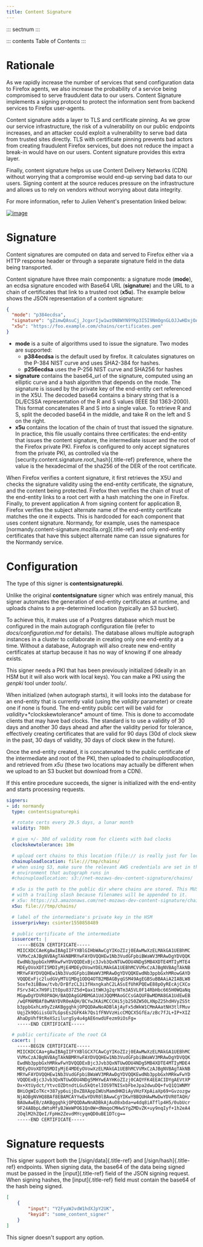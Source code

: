 ```yaml
---
title: Content Signature
---
```


::: sectnum
:::

::: contents
Table of Contents
:::

# Rationale

As we rapidly increase the number of services that send configuration
data to Firefox agents, we also increase the probability of a service
being compromised to serve fraudulent data to our users. Content
Signature implements a signing protocol to protect the information sent
from backend services to Firefox user-agents.

Content signature adds a layer to TLS and certificate pinning. As we
grow our service infrastructure, the risk of a vulnerability on our
public endpoints increases, and an attacker could exploit a
vulnerability to serve bad data from trusted sites directly. TLS with
certificate pinning prevents bad actors from creating fraudulent Firefox
services, but does not reduce the impact a break-in would have on our
users. Content signature provides this extra layer.

Finally, content signature helps us use Content Delivery Networks (CDN)
without worrying that a compromise would end-up serving bad data to our
users. Signing content at the source reduces pressure on the
infrastructure and allows us to rely on vendors without worrying about
data integrity.

For more information, refer to Julien Vehent\'s presentation linked
below:

[![image](https://img.youtube.com/vi/b2kPo8YdLTw/0.jpg)](https://www.youtube.com/watch?v=b2kPo8YdLTw)

# Signature

Content signatures are computed on data and served to Firefox either via
a HTTP response header or through a separate signature field in the data
being transported.

Content signature have three main components: a signature mode
(**mode**), an ecdsa signature encoded with Base64 URL (**signature**)
and the URL to a chain of certificates that link to a trusted root
(**x5u**). The example below shows the JSON representation of a content
signature:

``` json
{
  "mode": "p384ecdsa",
  "signature": "gZimwQAsuCj_JcgxrIjw1wzON8WYN9YKp3I5I9NmOgnGLOJJwHDxjOA2QEnzN7bXBGWFgn8HJ7fGRYxBy1SHiDMiF8VX7V49KkanO9MO-RRN1AyC9xmghuEcF4ndhQaI",
  "x5u": "https://foo.example.com/chains/certificates.pem"
}
```

-   **mode** is a suite of algorithms used to issue the signature. Two
    modes are supported:
    -   **p384ecdsa** is the default used by firefox. It calculates
        signatures on the P-384 NIST curve and uses SHA2-384 for hashes.
    -   **p256ecdsa** uses the P-256 NIST curve and SHA256 for hashes
-   **signature** contains the base64_url of the signature, computed
    using an elliptic curve and a hash algorithm that depends on the
    mode. The signature is issued by the private key of the end-entity
    cert referenced in the X5U. The decoded base64 contains a binary
    string that is a DL/ECSSA representation of the R and S values (IEEE
    Std 1363-2000). This format concatenates R and S into a single
    value. To retrieve R and S, split the decoded base64 in the middle,
    and take R on the left and S on the right.
-   **x5u** contains the location of the chain of trust that issued the
    signature. In practice, this file usually contains three
    certificates: the end-entity that issues the content signature, the
    intermediate issuer and the root of the Firefox private PKI. Firefox
    is configured to only accept signatures from the private PKI, as
    controlled via the
    [security.content.signature.root_hash]{.title-ref} preference, where
    the value is the hexadecimal of the sha256 of the DER of the root
    certificate.

When Firefox verifies a content signature, it first retrieves the X5U
and checks the signature validity using the end-entity certificate, the
signature, and the content being protected. Firefox then verifies the
chain of trust of the end-entity links to a root cert with a hash
matching the one in Firefox. Finally, to prevent application A from
signing content for application B, Firefox verifies the subject
alternate name of the end-entity certificate matches the one it expects.
This is hardcoded for each component that uses content signature.
Normandy, for example, uses the namespace
[normandy.content-signature.mozilla.org]{.title-ref} and only end-entity
certificates that have this subject alternate name can issue signatures
for the Normandy service.

# Configuration

The type of this signer is **contentsignaturepki**.

Unlike the original **contentsignature** signer which was entirely
manual, this signer automates the generation of end-entity certificates
at runtime, and uploads chains to a pre-determined location (typically
an S3 bucket).

To achieve this, it makes use of a Postgres database which must be
configured in the main autograph configuration file (refer to
*docs/configuration.md* for details). The database allows multiple
autograph instances in a cluster to collaborate in creating only one
end-entity at a time. Without a database, Autograph will also create new
end-entity certificates at startup because it has no way of knowing if
one already exists.

This signer needs a PKI that has been previously initialized (ideally in
an HSM but it will also work with local keys). You can make a PKI using
the *genpki* tool under *tools/*.

When initialized (when autograph starts), it will looks into the
database for an end-entity that is currently valid (using the *validity*
parameter) or create one if none is found. The end-entity public cert
will be valid for *validity*+\*clockskewtolerance\* amount of time. This
is done to accomodate clients that may have bad clocks. The standard is
to use a validity of 30 days and another 30 days ahead and after the
validity period for tolerance, effectively creating certificates that
are valid for 90 days (30d of clock skew in the past, 30 days of
validity, 30 days of clock skew in the future).

Once the end-entity created, it is concatenated to the public
certificate of the intermediate and root of the PKI, then uploaded to
*chainuploadlocation*, and retrieved from *x5u* (these two locations may
actually be different when we upload to an S3 bucket but download from a
CDN).

If this entire procedure succeeds, the signer is initialized with the
end-entity and starts processing requests.

``` yaml
signers:
- id: normandy
  type: contentsignaturepki

  # rotate certs every 29.5 days, a lunar month
  validity: 708h

  # give +/- 30d of validity room for clients with bad clocks
  clockskewtolerance: 10m

  # upload cert chains to this location (file:// is really just for local dev)
  chainuploadlocation: file:///tmp/chains/
  # when using S3, make sure the relevant AWS credentials are set in the
  # environment that autograph runs in
  #chainuploadlocation: s3://net-mozaws-dev-content-signature/chains/

  # x5u is the path to the public dir where chains are stored. This MUST end
  # with a trailing slash because filenames will be appended to it.
  # x5u: https://s3.amazonaws.com/net-mozaws-dev-content-signature/chains/
  x5u: file:///tmp/chains/

  # label of the intermediate's private key in the HSM
  issuerprivkey: csinter1550858489

  # public certificate of the intermediate
  issuercert: |
    -----BEGIN CERTIFICATE-----
    MIICXDCCAeKgAwIBAgIIFYXBlGIHbWAwCgYIKoZIzj0EAwMwXzELMAkGA1UEBhMC
    VVMxCzAJBgNVBAgTAkNBMRYwFAYDVQQHEw1Nb3VudGFpbiBWaWV3MRAwDgYDVQQK
    EwdNb3ppbGxhMRkwFwYDVQQDExBjc3Jvb3QxNTUwODU4NDg5MB4XDTE4MTIyMTE4
    MDEyOVoXDTI5MDIyMjE4MDEyOVowYDELMAkGA1UEBhMCVVMxCzAJBgNVBAgTAkNB
    MRYwFAYDVQQHEw1Nb3VudGFpbiBWaWV3MRAwDgYDVQQKEwdNb3ppbGxhMRowGAYD
    VQQDExFjc2ludGVyMTU1MDg1ODQ4OTB2MBAGByqGSM49AgEGBSuBBAAiA2IABLW8
    5oxfe3iBBaw/tvb/DrBfzCL3i3fHxngkahC2LASsEfUhKPQEwE88pOyREcAjCXCo
    FSrv34Cx7H9FiItOpu837Z5d+Qax1tWHJg2qrNTm3A5VL0F14RbHbc665H0WQaNq
    MGgwDgYDVR0PAQH/BAQDAgGGMBMGA1UdJQQMMAoGCCsGAQUFBwMDMA8GA1UdEwEB
    /wQFMAMBAf8wMAYDVR0eAQH/BCYwJKAiMCCCHi5jb250ZW50LXNpZ25hdHVyZS5t
    b3ppbGxhLm9yZzAKBggqhkjOPQQDAwNoADBlAjAyFx5dWkW1CMmAAatNH3tlFMuv
    UqjZk9QGiisGU7LGpsEs2GFK4k7Qs1fFNVVzHicCMQCX5GfEa/zBc7fJL+IP+XIZ
    AhaDpVhf9tReXSzilurgSy4u4gAE6nwdUFezm9iOsFg=
    -----END CERTIFICATE-----

  # public certificate of the root CA
  cacert: |
    -----BEGIN CERTIFICATE-----
    MIICKDCCAa+gAwIBAgIIFYXBlGCX7CAwCgYIKoZIzj0EAwMwXzELMAkGA1UEBhMC
    VVMxCzAJBgNVBAgTAkNBMRYwFAYDVQQHEw1Nb3VudGFpbiBWaWV3MRAwDgYDVQQK
    EwdNb3ppbGxhMRkwFwYDVQQDExBjc3Jvb3QxNTUwODU4NDg5MB4XDTE4MTIyMDE4
    MDEyOVoXDTQ5MDIyMjE4MDEyOVowXzELMAkGA1UEBhMCVVMxCzAJBgNVBAgTAkNB
    MRYwFAYDVQQHEw1Nb3VudGFpbiBWaWV3MRAwDgYDVQQKEwdNb3ppbGxhMRkwFwYD
    VQQDExBjc3Jvb3QxNTUwODU4NDg5MHYwEAYHKoZIzj0CAQYFK4EEACIDYgAEVtXP
    Dx+XtUydct/YtvcOZDtndtLGu5kQtelIOS9TNISxbFbeJpa2dwuDQ+fvQ1Q1WNMY
    BHiOgWIoTKc+387yp6uijDxZBXAppIWUsMamdHKDiAyVHzFXpAiaXp69+Gvzozgw
    NjAOBgNVHQ8BAf8EBAMCAYYwEwYDVR0lBAwwCgYIKwYBBQUHAwMwDwYDVR0TAQH/
    BAUwAwEB/zAKBggqhkjOPQQDAwNnADBkAjAuO8xbda+w4dq8iATflp4H5/0ubUcr
    9F24ABbpLdWtoMfyBJWeWPO61Qn0W+dNmqoCMHwSYgZMDvZK+uy9nqIyf+1h2eA4
    2OqlM2hZQeI/FpHm2ZevdMYcyqmQD0uBE1DTcg==
    -----END CERTIFICATE-----
```

# Signature requests

This signer support both the [/sign/data]{.title-ref} and
[/sign/hash]{.title-ref} endpoints. When signing data, the base64 of the
data being signed must be passed in the [input]{.title-ref} field of the
JSON signing request. When signing hashes, the [input]{.title-ref} field
must contain the base64 of the hash being signed.

``` json
[
    {
        "input": "Y2FyaWJvdW1hdXJpY2UK",
        "keyid": "some_content_signer"
    }
]
```

This signer doesn\'t support any option.

